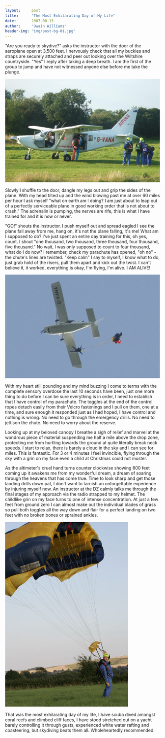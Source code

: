 ```yaml
---
layout:     post
title:      "The Most Exhilarating Day of My Life"
date:       2007-08-13
author:     "Owain Williams"
header-img: "img/post-bg-01.jpg"
---
```


"Are you ready to skydive?" asks the instructor with the door of the aeroplane open at 3,500 feet. I nervously check that all my buckles and straps are securely attached and peer out looking over the Wiltshire countryside. "Yes" I reply after taking a deep breath. I am the first of the group to jump and have not witnessed anyone else before me take the plunge.

![Climbing aboard the plane](/img/post-01-01.jpg)

Slowly I shuffle to the door, dangle my legs out and grip the sides of the plane. With my head tilted up and the wind blowing past me at over 60 miles per hour I ask myself "what on earth am I doing? I am just about to leap out of a perfectly serviceable plane in good working order that is not about to crash." The adrenalin is pumping, the nerves are rife, this is what I have trained for and it is now or never.

"GO!" shouts the instructor. I push myself out and spread eagled I see the plane fall away from me, hang on, it's not the plane falling, it's me! What am I supposed to do? I've just spent an entire day training for this, oh yes, count. I shout "one thousand, two thousand, three thousand, four thousand, five thousand." No wait, I was only supposed to count to four thousand, what do I do now? I remember, check my parachute has opened, "oh no" - the chute's lines are twisted. "Keep calm" I say to myself, I know what to do, just grab hold of the risers, pull them apart and kick out the twist. I can't believe it, it worked, everything is okay, I'm flying, I'm alive. I AM ALIVE!

![Jumping out of the plane](/img/post-01-02.jpg)

With my heart still pounding and my mind buzzing I come to terms with the complete sensory overdose the last 10 seconds have been, just one more thing to do before I can be sure everything is in order, I need to establish that I have control of my parachute. The toggles at the end of the control ropes detach easily from their Velcro fastenings and I pull on them, one at a time, and sure enough it responded just as I had hoped, I have control and nothing is wrong. No need to go through the emergency drills. No need to jettison the chute. No need to worry about the reserve.

Looking up at my beloved canopy I breathe a sigh of relief and marvel at the wondrous piece of material suspending me half a mile above the drop zone, protecting me from hurtling towards the ground at quite literally break neck speeds. I start to relax, there is barely a cloud in the sky and I can see for miles. This is fantastic. For 3 or 4 minutes I feel invincible, flying through the sky with a grin on my face even a child at Christmas could not muster.

As the altimeter's cruel hand turns counter clockwise showing 800 feet coming up it awakens me from my wonderful dream, a dream of soaring through the heavens that has come true. Time to look sharp and get those landing drills down pat, I don't want to tarnish an unforgettable experience by injuring myself now. An instructor at the DZ calmly talks me through the final stages of my approach via the radio strapped to my helmet. The childlike grin on my face turns to one of intense concentration. At just a few feet from ground zero I can almost make out the individual blades of grass so pull both toggles all the way down and flair for a perfect landing on two feet with no broken bones or sprained ankles.

![Landing back at the DZ](/img/post-01-03.jpg)

That was the most exhilarating day of my life, I have scuba dived amongst coral reefs and climbed cliff faces, I have stood stretched out on a yacht barely controlling it through gusts, experienced white water rafting and coasteering, but skydiving beats them all. Wholeheartedly recommended.